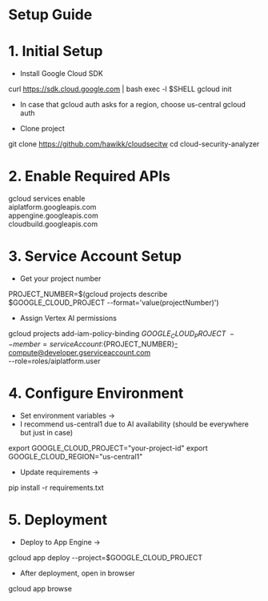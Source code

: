 #  Setup Guide
# 1. Initial Setup

 - Install Google Cloud SDK

curl https://sdk.cloud.google.com | bash
exec -l $SHELL
gcloud init

- In case that gcloud auth asks for a region, choose us-central
gcloud auth

 - Clone  project

git clone https://github.com/hawikk/cloudsecitw
cd cloud-security-analyzer


# 2. Enable Required APIs

gcloud services enable \
  aiplatform.googleapis.com \
  appengine.googleapis.com \
  cloudbuild.googleapis.com


# 3. Service Account Setup

 - Get your project number

PROJECT_NUMBER=$(gcloud projects describe $GOOGLE_CLOUD_PROJECT --format='value(projectNumber)')

 - Assign Vertex AI permissions
 
gcloud projects add-iam-policy-binding $GOOGLE_CLOUD_PROJECT \
  --member=serviceAccount:${PROJECT_NUMBER}-compute@developer.gserviceaccount.com \
  --role=roles/aiplatform.user


# 4. Configure Environment

 - Set environment variables -> 
 - I recommend us-central1 due to AI availability (should be everywhere but just in case)

export GOOGLE_CLOUD_PROJECT="your-project-id"
export GOOGLE_CLOUD_REGION="us-central1"

 - Update requirements ->

pip install -r requirements.txt


# 5. Deployment


 - Deploy to App Engine ->

gcloud app deploy --project=$GOOGLE_CLOUD_PROJECT

 - After deployment, open in browser

gcloud app browse


